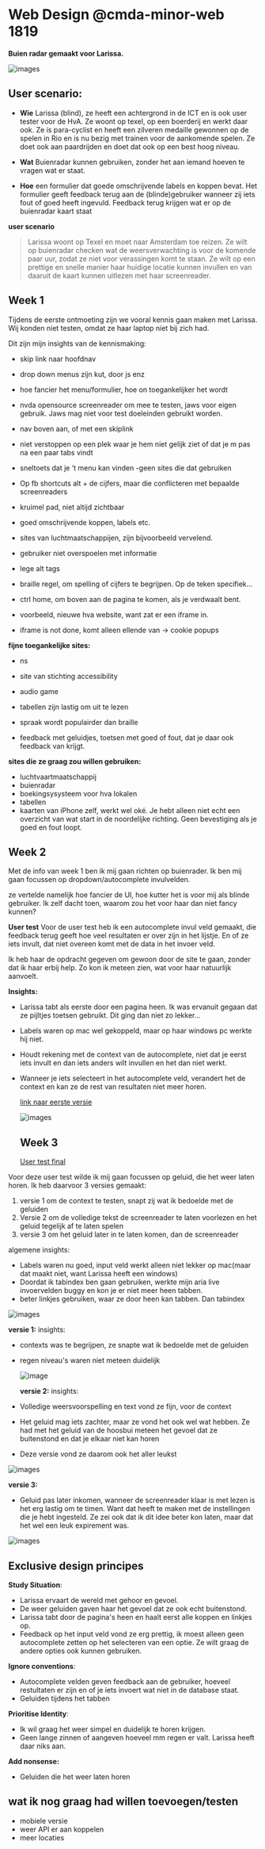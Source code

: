 # Web Design @cmda-minor-web 1819
**Buien radar gemaakt voor Larissa.**

![images](images-readme/Screenshot&#32;2019-04-26&#32;at&#32;12.30.03.png)

 ## User scenario:
- **Wie**
Larissa (blind), ze heeft een achtergrond in de ICT en is ook user tester voor de HvA. Ze woont op texel, op een boerderij en werkt daar ook. Ze is para-cyclist en heeft een zilveren medaille gewonnen op de spelen in Rio en is nu bezig met trainen voor de aankomende spelen. Ze doet ook aan paardrijden en doet dat ook op een best hoog niveau.

- **Wat**
Buienradar kunnen gebruiken, zonder het aan iemand hoeven te vragen wat er staat.

- **Hoe**
een formulier dat goede omschrijvende labels en koppen bevat. Het formulier geeft feedback terug aan de (blinde)gebruiker wanneer zij iets fout of goed heeft ingevuld. Feedback terug krijgen wat er op de buienradar kaart staat

**user scenario**
> Larissa woont op Texel en moet naar Amsterdam toe reizen. Ze wilt op buienradar checken wat de weersverwachting is voor de komende paar uur, zodat ze niet voor verassingen komt te staan. Ze wilt op een prettige en snelle manier haar huidige locatie kunnen invullen en van daaruit de kaart kunnen uitlezen met haar screenreader.

## Week 1
Tijdens de eerste ontmoeting zijn we vooral kennis gaan maken met Larissa. Wij konden niet testen, omdat ze haar laptop niet bij zich had.

Dit zijn mijn insights van de kennismaking:

- skip link naar hoofdnav
- drop down menus zijn kut, door js enz
- hoe fancier het menu/formulier, hoe on toegankelijker het wordt
- nvda opensource screenreader om mee te testen, jaws voor eigen gebruik. Jaws mag niet voor test doeleinden gebruikt worden.
- nav boven aan, of met een skiplink 
- niet verstoppen op een plek waar je hem niet gelijk ziet of dat je m pas na een paar tabs vindt
- sneltoets dat je ’t menu kan vinden
-geen sites die dat gebruiken

- Op fb shortcuts alt + de cijfers, maar die conflicteren met bepaalde screenreaders
- kruimel pad, niet altijd zichtbaar

- goed omschrijvende koppen, labels etc.
- sites van luchtmaatschappijen, zijn bijvoorbeeld vervelend.

- gebruiker niet overspoelen met informatie
- lege alt tags

- braille regel, om spelling of cijfers te begrijpen. Op de teken specifiek…
- ctrl home, om boven aan de pagina te komen, als je verdwaalt bent.
- voorbeeld, nieuwe hva website, want zat er een iframe in.
- iframe is not done, komt alleen ellende van -> cookie popups

**fijne toegankelijke sites:**
- ns 
- site van stichting accessibility 
- audio game

- tabellen zijn lastig om uit te lezen
- spraak wordt populairder dan braille

- feedback met geluidjes, toetsen met goed of fout, dat je daar ook feedback van krijgt.

**sites die ze graag zou willen gebruiken:**
- luchtvaartmaatschappij
- buienradar
- boekingsysysteem voor hva lokalen
- tabellen
- kaarten van iPhone zelf, werkt wel oké. Je hebt alleen niet echt een overzicht van wat start in de noordelijke richting. Geen bevestiging als je goed en fout loopt.

## Week 2

Met de info van week 1 ben ik mij gaan richten op buienrader. Ik ben mij gaan focussen op dropdown/autocomplete invulvelden.

ze vertelde namelijk hoe fancier de UI, hoe kutter het is voor mij als blinde gebruiker. Ik zelf dacht toen, waarom zou het voor haar dan niet fancy kunnen?

**User test**
Voor de user test heb ik een autocomplete invul veld gemaakt, die feedback terug geeft hoe veel resultaten er over zijn in het lijstje. En of ze iets invult, dat niet overeen komt met de data in het invoer veld.

Ik heb haar de opdracht gegeven om gewoon door de site te gaan, zonder dat ik haar erbij help. Zo kon ik meteen zien, wat voor haar natuurlijk aanvoelt.

**Insights:**
- Larissa tabt als eerste door een pagina heen. Ik was ervanuit gegaan dat ze pijltjes toetsen gebruikt. Dit ging dan niet zo lekker...
- Labels waren op mac wel gekoppeld, maar op haar windows pc werkte hij niet.
- Houdt rekening met de context van de autocomplete, niet dat je eerst iets invult en dan iets anders wilt invullen en het dan niet werkt.
- Wanneer je iets selecteert in het autocomplete veld, verandert het de context en kan ze de rest van resultaten niet meer horen.
  
  [link naar eerste versie](https://monikaas.github.io/web-design-1819/eerste-versie.html)

  ![images](images-readme/Screenshot&#32;2019-04-26&#32;at&#32;11.45.17.png)

  ## Week 3

  [User test final](https://monikaas.github.io/webdesign-test/)

Voor deze user test wilde ik mij gaan focussen op geluid, die het weer laten horen. Ik heb daarvoor 3 versies gemaakt:
1. versie 1 om de context te testen, snapt zij wat ik bedoelde met de geluiden
2. Versie 2 om de volledige tekst de screenreader te laten voorlezen en het geluid tegelijk af te laten spelen
3. versie 3 om het geluid later in te laten komen, dan de screenreader

algemene insights:
- Labels waren nu goed, input veld werkt alleen niet lekker op mac(maar dat maakt niet, want Larissa heeft een windows)
- Doordat ik tabindex ben gaan gebruiken, werkte mijn aria live invoervelden buggy en kon je er niet meer heen tabben.
- beter linkjes gebruiken, waar ze door heen kan tabben. Dan tabindex

![images](images-readme/Screenshot&#32;2019-04-26&#32;at&#32;11.59.09.png)

**versie 1:**
insights:
- contexts was te begrijpen, ze snapte wat ik bedoelde met de geluiden
- regen niveau's waren niet meteen duidelijk
  
  ![image](images-readme/Screenshot&#32;2019-04-26&#32;at&#32;12.11.50.png)

  **versie 2:**
  insights:
- Volledige weersvoorspelling en text vond ze fijn, voor de context
- Het geluid mag iets zachter, maar ze vond het ook wel wat hebben. Ze had met het geluid van de hoosbui meteen het gevoel dat ze buitenstond en dat je elkaar niet kan horen
- Deze versie vond ze daarom ook het aller leukst

![images](images-readme/Screenshot&#32;2019-04-26&#32;at&#32;11.45.17.png)

**versie 3:**
- Geluid pas later inkomen, wanneer de screenreader klaar is met lezen is het erg lastig om te timen. Want dat heeft te maken met de instellingen die je hebt ingesteld. Ze zei ook dat ik dit idee beter kon laten, maar dat het wel een leuk expirement was.

![images](images-readme/Screenshot&#32;2019-04-26&#32;at&#32;12.28.09.png)

## Exclusive design principes

**Study Situation**:
- Larissa ervaart de wereld met gehoor en gevoel.
- De weer geluiden gaven haar het gevoel dat ze ook echt buitenstond.
- Larissa tabt door de pagina's heen en haalt eerst alle koppen en linkjes op.
- Feedback op het input veld vond ze erg prettig, ik moest alleen geen autocomplete zetten op het selecteren van een optie. Ze wilt graag de andere opties ook kunnen gebruiken.
  
**Ignore conventions**:
- Autocomplete velden geven feedback aan de gebruiker, hoeveel restultaten er zijn en of je iets invoert wat niet in de database staat.
- Geluiden tijdens het tabben

**Prioritise Identity**:
- Ik wil graag het weer simpel en duidelijk te horen krijgen.
- Geen lange zinnen of aangeven hoeveel mm regen er valt. Larissa heeft daar niks aan.

**Add nonsense:**
- Geluiden die het weer laten horen
  
## wat ik nog graag had willen toevoegen/testen
- mobiele versie
- weer API er aan koppelen
- meer locaties
